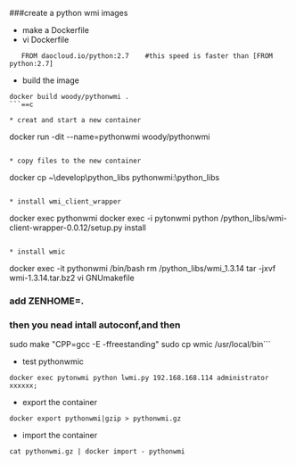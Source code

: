 ###create a python wmi images
* make a Dockerfile
* vi Dockerfile
```
   FROM daocloud.io/python:2.7    #this speed is faster than [FROM python:2.7]
```
* build the image 
```
docker build woody/pythonwmi .
```==c

* creat and start a new container

```
docker run -dit --name=pythonwmi woody/pythonwmi
```

* copy files to the new container
```
docker cp ~\develop\python_libs pythonwmi:\python_libs

```

* install wmi_client_wrapper

```
docker exec pythonwmi docker exec -i pytonwmi python /python_libs/wmi-client-wrapper-0.0.12/setup.py install
```

* install wmic

```
docker exec -it pythonwmi /bin/bash
rm /python_libs/wmi_1.3.14
tar -jxvf wmi-1.3.14.tar.bz2
vi GNUmakefile
### add ZENHOME=.
### then you nead intall autoconf,and then
sudo make "CPP=gcc -E -ffreestanding"
sudo cp wmic /usr/local/bin```

* test pythonwmic
```
docker exec pytonwmi python lwmi.py 192.168.168.114 administrator xxxxxx;
```

* export the container
```
docker export pythonwmi|gzip > pythonwmi.gz
```

* import the container
```
cat pythonwmi.gz | docker import - pythonwmi
```











